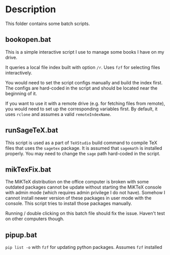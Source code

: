# Description

This folder contains some batch scripts.

## bookopen.bat

This is a simple interactive script I use to manage some books I have on my drive.

It queries a local file index built with option `/r`. Uses `fzf` for selecting files interactively.

You would need to set the script configs manually and build the index first. The configs are hard-coded in the script and should be located near the beginning of it.

If you want to use it with a remote drive (e.g. for fetching files from remote), you would need to set up the corresponding variables first. By default, it uses `rclone` and assumes a valid `remoteIndexName`.

## runSageTeX.bat

This script is used as a part of `TeXStudio` build command to compile TeX files that uses the `sagetex` package. It is assumed that `sagemath` is installed properly. You may need to change the `sage` path hard-coded in the script.

## mikTexFix.bat

The MiKTeX distribution on the office computer is broken with some outdated packages cannot be update without starting the MiKTeX console with admin mode (which requires admin privilege I do not have). Somehow I cannot install newer version of these packages in user mode with the console. This script tries to install those packages manually.

Running / double clicking on this batch file should fix the issue. Haven't test on other computers though.

## pipup.bat

`pip list -o` with `fzf` for updating python packages. Assumes `fzf` installed

